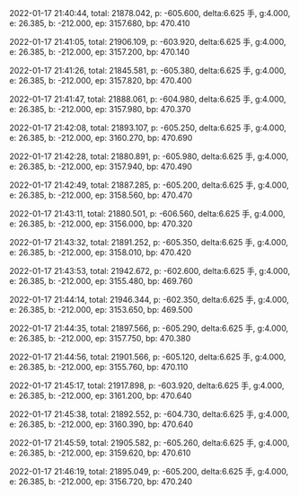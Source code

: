 2022-01-17 21:40:44, total: 21878.042, p: -605.600, delta:6.625 手, g:4.000, e: 26.385, b: -212.000, ep: 3157.680, bp: 470.410

2022-01-17 21:41:05, total: 21906.109, p: -603.920, delta:6.625 手, g:4.000, e: 26.385, b: -212.000, ep: 3157.200, bp: 470.140

2022-01-17 21:41:26, total: 21845.581, p: -605.380, delta:6.625 手, g:4.000, e: 26.385, b: -212.000, ep: 3157.820, bp: 470.400

2022-01-17 21:41:47, total: 21888.061, p: -604.980, delta:6.625 手, g:4.000, e: 26.385, b: -212.000, ep: 3157.980, bp: 470.370

2022-01-17 21:42:08, total: 21893.107, p: -605.250, delta:6.625 手, g:4.000, e: 26.385, b: -212.000, ep: 3160.270, bp: 470.690

2022-01-17 21:42:28, total: 21880.891, p: -605.980, delta:6.625 手, g:4.000, e: 26.385, b: -212.000, ep: 3157.940, bp: 470.490

2022-01-17 21:42:49, total: 21887.285, p: -605.200, delta:6.625 手, g:4.000, e: 26.385, b: -212.000, ep: 3158.560, bp: 470.470

2022-01-17 21:43:11, total: 21880.501, p: -606.560, delta:6.625 手, g:4.000, e: 26.385, b: -212.000, ep: 3156.000, bp: 470.320

2022-01-17 21:43:32, total: 21891.252, p: -605.350, delta:6.625 手, g:4.000, e: 26.385, b: -212.000, ep: 3158.010, bp: 470.420

2022-01-17 21:43:53, total: 21942.672, p: -602.600, delta:6.625 手, g:4.000, e: 26.385, b: -212.000, ep: 3155.480, bp: 469.760

2022-01-17 21:44:14, total: 21946.344, p: -602.350, delta:6.625 手, g:4.000, e: 26.385, b: -212.000, ep: 3153.650, bp: 469.500

2022-01-17 21:44:35, total: 21897.566, p: -605.290, delta:6.625 手, g:4.000, e: 26.385, b: -212.000, ep: 3157.750, bp: 470.380

2022-01-17 21:44:56, total: 21901.566, p: -605.120, delta:6.625 手, g:4.000, e: 26.385, b: -212.000, ep: 3155.760, bp: 470.110

2022-01-17 21:45:17, total: 21917.898, p: -603.920, delta:6.625 手, g:4.000, e: 26.385, b: -212.000, ep: 3161.200, bp: 470.640

2022-01-17 21:45:38, total: 21892.552, p: -604.730, delta:6.625 手, g:4.000, e: 26.385, b: -212.000, ep: 3160.390, bp: 470.640

2022-01-17 21:45:59, total: 21905.582, p: -605.260, delta:6.625 手, g:4.000, e: 26.385, b: -212.000, ep: 3159.620, bp: 470.610

2022-01-17 21:46:19, total: 21895.049, p: -605.200, delta:6.625 手, g:4.000, e: 26.385, b: -212.000, ep: 3156.720, bp: 470.240